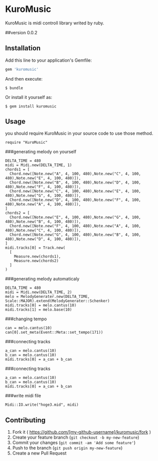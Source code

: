 # KuroMusic

KuroMusic is midi controll library writed by ruby.

##version
0.0.2

## Installation

Add this line to your application's Gemfile:

```ruby
gem 'kuromusic'
```

And then execute:

    $ bundle

Or install it yourself as:

    $ gem install kuromusic

## Usage

you should require KuroMusic in your source code to use those method.
```ruby:
require "KuroMusic"
```

###generating melody on yourself
```ruby:
DELTA_TIME = 480
midi = Midi.new(DELTA_TIME, 1)
chords1 = [
  Chord.new([Note.new("A", 4, 100, 480),Note.new("C", 4, 100, 480),Note.new("E", 4, 100, 480)]),
  Chord.new([Note.new("B", 4, 100, 480),Note.new("D", 4, 100, 480),Note.new("F", 4, 100, 480)]),
  Chord.new([Note.new("C", 4, 100, 480),Note.new("E", 4, 100, 480),Note.new("G", 4, 100, 480)]),
  Chord.new([Note.new("D", 4, 100, 480),Note.new("F", 4, 100, 480),Note.new("A", 4, 100, 480)]),
]
chords2 = [
  Chord.new([Note.new("E", 4, 100, 480),Note.new("G", 4, 100, 480),Note.new("B", 4, 100, 480)]),
  Chord.new([Note.new("F", 4, 100, 480),Note.new("A", 4, 100, 480),Note.new("C", 4, 100, 480)]),
  Chord.new([Note.new("G", 4, 100, 480),Note.new("B", 4, 100, 480),Note.new("D", 4, 100, 480)]),
]
midi.tracks[0] = Track.new(
  [
    Measure.new(chords1),
    Measure.new(chords2)
  ]
)
```

###generating melody automaticaly
```ruby:
DELTA_TIME = 480
midi = Midi.new(DELTA_TIME, 2)
melo = MelodyGenerater.new(DELTA_TIME, Scale::MAJOR).extend(MelodyGenerater::Schenker)
midi.tracks[0] = melo.cantus(10)
midi.tracks[1] = melo.base(10)
```

###changing tempo
```ruby:
can = melo.cantus(10)
can[0].set_meta(Event::Meta::set_tempo(171))
```

###connecting tracks
```ruby:
a_can = melo.cantus(10)
b_can = melo.cantus(10)
midi.tracks[0] = a_can + b_can
```

###connecting tracks
```ruby:
a_can = melo.cantus(10)
b_can = melo.cantus(10)
midi.tracks[0] = a_can + b_can
```

###write midi file
```ruby:
Midi::IO.write("hoge3.mid", midi)
```

## Contributing

1. Fork it ( https://github.com/[my-github-username]/kuromusic/fork )
2. Create your feature branch (`git checkout -b my-new-feature`)
3. Commit your changes (`git commit -am 'Add some feature'`)
4. Push to the branch (`git push origin my-new-feature`)
5. Create a new Pull Request
